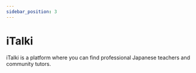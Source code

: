 ```yaml
---
sidebar_position: 3
---
```


# iTalki

iTalki is a platform where you can find professional Japanese teachers and community tutors.
